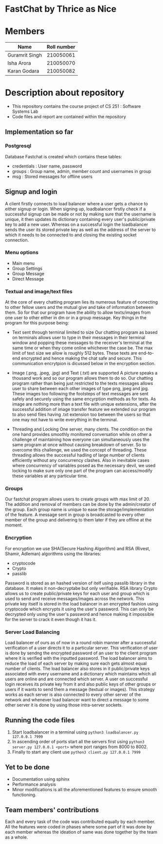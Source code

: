 # FastChat by Thrice as Nice

# Members
| Name | Roll number |
| ----------- | ----------- |
| Guramrit Singh | 210050061 |
| Isha Arora | 210050070 |
| Karan Godara | 210050082 |

# Description about repository
- This repository contains the course project of CS 251 : Software Systems Lab 
- Code files and report are contained within the repository

## Implementation so far

### Postgresql
Database Fastchat is created which contains these tables: 
- credentials : User name, password
- groups : Group name, admin, member count and usernames in group
- msg : Stored messages for offline users

## Signup and login
  A client firstly connects to load balancer where a user gets a chance to either signup or login. When signing up, loadbalancer firstly check if a successful signup can be made or not by making sure that the username is unique, it then updates its dictionary containing every user's public/private key to add a new user. 
  Whereas on a successful login the loadbalancer sends the user its stored private key as well as the address of the server to which it needs to be connected to and closing the existing socket connection.
### Menu options
- Main menu
- Group Settings
- Group Message
- Direct Message

### Textual and image/text files
At the core of every chatting program lies its numerous feature of conecting to other fellow users and the mutual give and take of information between them. So for that our program have the ability to allow texts/images from one user to other either in dm or in a group message. Key things in the program for this purpose being:
- Text sent through terminal limited to size
  Our chatting program as based on terminals allows user to type in their messages in their terminal window and popping these messages to the receiver's terminal at the same time or when they come online whichever the case be. The max limit of text size we allow is roughly 512 bytes. These texts are end-to-end encrypted and hence making the chat safe and secure. This communication encrytpion is dicussed below in the encryption section.
 
- Image (.png, .jpeg, .jpg) and Text (.txt) are supported
  A picture speaks a thousand work and so our program allows them to do so. Our chatting program rather than being just restricted to the texts messages allows user to share between each other images of type png, jpeg and jpg. These images too following the footsteps of text messages are sent safely and securely using the same encyrption methods as for texts.
  As image are nothing more than a text file with unique extensions, after the successful addition of image transfer feature we extended our program to also send files having .txt extension too between the users so that one may not have to write everything in the terminal.
  
- Threading and Locking
  One server, many clents. The condition on the one hand provides smoothly monitored conversation while on other a challenge of maintaining how everyone can simultaneously uses the same program at once without causing breakdown of server.
  So to overcome this challenge, we used the concept of threading. These threading allows the successful hadling of large number of clients efficiently without any concurrency clashes. 
  Also in inevitable cases where concurrency of variables posed as the necessary devil, we used locking to make sure only one part of the program can access/modify these variables at any particular time.

### Groups
Our fastchat program allows users to create groups with max limit of 20. The addition and removal of members can be done by the admin/creator of the group. Each group name is unique to ease the storage/implementation of the feature.
A message sent in group is broadcasted to every other member of the group and delivering to them later if they are offline at the moment.

### Encryption
For encryption we use SHA(Secure Hashing Algorithm) and RSA (Rivest, Shamir, Adleman) algorithms using the libraries:
- cryptocode
- Crypto
- passlib

Password is stored as an hashed version of itelf using passlib library in the database. It makes it non-decryptabe but only verifiable. RSA library Crypto allows us to create public/private keys for each user and group which is used to send and receive messages/images across the network. This private key itself is stored in the load balancer in an encrypted fashion using cryptocode which encrypts it using the user's password. This can only be decrypted only using the user's password and hence making it impossible for the server to crack it even though it has it.

### Server Load Balancing
Load balancer of ours as of now in a round robin manner after a successful verification of a user directs it to a particular server. This verification of user is done by sendng the encrypted password of an user to the client program where it is verified with the inputted password. 
The load balancer aims to reduce the load of each server by making sure each gets almost equal number of clients. The load balancer also stores in it public/private keys associated with every username and a dictionary which maintains which all users are online and are connected which server.
A user on successful login receives its private key from it and also public keys of other groups or users if it wants to send them a message (textual or images).
This strategy works as each server is also connected to every other server of the network and whenever load balancer want to direct a message to some other server it is done by using those intra-server sockets.

## Running the code files
1. Start loadbalancer in a terminal using `python3 loadbalancer.py 127.0.0.1 7999`
2. In ascending order of ports start all the servers first using `python3 server.py 127.0.0.1 <port>` where port ranges from 8000 to 8002.
3. Finally to start any client use `python3 client.py 127.0.0.1 7999`
## Yet to be done
- Documentation using sphinx
- Performance analysis
- Minor modifications is all the aforementioned features to ensure smooth functioning.

## Team members' contributions
Each and every task of the code was contributed equally by each member. All the features were coded in phases where some part of it was done by each member whereas the ideation of same was done together by the team as a whole.
